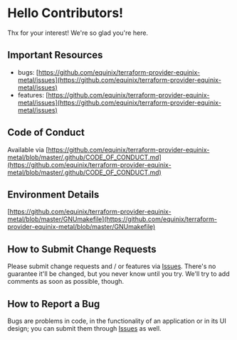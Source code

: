 # Hello Contributors!
  Thx for your interest! We're so glad you're here. 

## Important Resources
  - bugs: [https://github.com/equinix/terraform-provider-equinix-metal/issues](https://github.com/equinix/terraform-provider-equinix-metal/issues)
  - features: [https://github.com/equinix/terraform-provider-equinix-metal/issues](https://github.com/equinix/terraform-provider-equinix-metal/issues)

## Code of Conduct
Available via [https://github.com/equinix/terraform-provider-equinix-metal/blob/master/.github/CODE_OF_CONDUCT.md](https://github.com/equinix/terraform-provider-equinix-metal/blob/master/.github/CODE_OF_CONDUCT.md)

## Environment Details
[https://github.com/equinix/terraform-provider-equinix-metal/blob/master/GNUmakefile](https://github.com/equinix/terraform-provider-equinix-metal/blob/master/GNUmakefile)

## How to Submit Change Requests
Please submit change requests and / or features via [Issues](https://github.com/equinix/terraform-provider-equinix-metal/issues). There's no guarantee it'll be changed, but you never know until you try. We'll try to add comments as soon as possible, though.

## How to Report a Bug
Bugs are problems in code, in the functionality of an application or in its UI design; you can submit them through [Issues](https://github.com/equinix/terraform-provider-equinix-metal/issues) as well.
